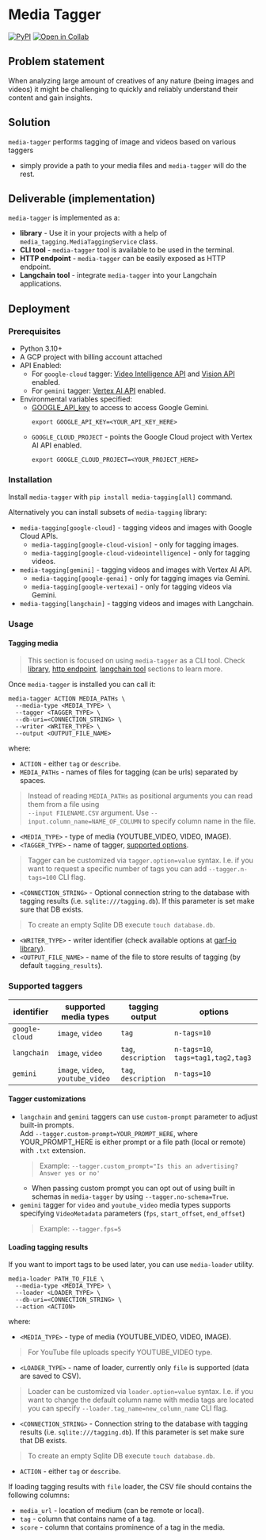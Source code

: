 # Media Tagger

[![PyPI](https://img.shields.io/pypi/v/media-tagging?logo=pypi&logoColor=white&style=flat-square)](https://pypi.org/project/media-tagging)
[![Open in Collab](https://colab.research.google.com/assets/colab-badge.svg)](https://colab.research.google.com/github/google/filonov/blob/main/libs/media_tagging/media_tagging_demo.ipynb)

## Problem statement

When analyzing large amount of creatives of any nature (being images and videos)
it might be challenging to quickly and reliably understand their content
and gain insights.

## Solution

`media-tagger` performs tagging of image and videos based on various taggers
- simply provide a path to your media files and `media-tagger` will do the rest.

## Deliverable (implementation)

`media-tagger` is implemented as a:

* **library** - Use it in your projects with a help of `media_tagging.MediaTaggingService` class.
* **CLI tool** - `media-tagger` tool is available to be used in the terminal.
* **HTTP endpoint** - `media-tagger` can be easily exposed as HTTP endpoint.
* **Langchain tool**  - integrate `media-tagger` into your Langchain applications.

## Deployment

### Prerequisites

- Python 3.10+
- A GCP project with billing account attached
- API Enabled:
    - For `google-cloud` tagger: [Video Intelligence API](https://console.cloud.google.com/apis/library/videointelligence.googleapis.com) and [Vision API](https://console.cloud.google.com/apis/library/vision.googleapis.com) enabled.
    - For `gemini` tagger: [Vertex AI API](https://pantheon.corp.google.com/apis/library/aiplatform.googleapis.com) enabled.
- Environmental variables specified:
    * [GOOGLE_API_key](https://support.google.com/googleapi/answer/6158862?hl=en) to access to access Google Gemini.
      ```
      export GOOGLE_API_KEY=<YOUR_API_KEY_HERE>
      ```
    * `GOOGLE_CLOUD_PROJECT` - points the Google Cloud project with Vertex AI API enabled.
      ```
      export GOOGLE_CLOUD_PROJECT=<YOUR_PROJECT_HERE>
      ```


### Installation

Install `media-tagger` with `pip install media-tagging[all]` command.

Alternatively you can install subsets of `media-tagging` library:

* `media-tagging[google-cloud]` - tagging videos and images with Google Cloud APIs.
  *  `media-tagging[google-cloud-vision]` - only for tagging images.
  *  `media-tagging[google-cloud-videointelligence]` - only for tagging videos.
* `media-tagging[gemini]` - tagging videos and images with Vertex AI API.
  *  `media-tagging[google-genai]` - only for tagging images via Gemini.
  *  `media-tagging[google-vertexai]` - only for tagging videos via Gemini.
* `media-tagging[langchain]` - tagging videos and images with Langchain.
### Usage

#### Tagging media

> This section is focused on using `media-tagger` as a CLI tool.
> Check [library](docs/how-to-use-media-tagger-as-a-library.md),
> [http endpoint](docs/how-to-use-media-tagger-as-a-http-endpoint.md),
> [langchain tool](docs/how-to-use-media-tagger-as-a-langchain-tool.md)
> sections to learn more.

Once `media-tagger` is installed you can call it:

```
media-tagger ACTION MEDIA_PATHs \
  --media-type <MEDIA_TYPE> \
  --tagger <TAGGER_TYPE> \
  --db-uri=<CONNECTION_STRING> \
  --writer <WRITER_TYPE> \
  --output <OUTPUT_FILE_NAME>
```
where:
* `ACTION` - either `tag` or `describe`.
* `MEDIA_PATHs` - names of files for tagging (can be urls) separated by spaces.
> Instead of reading `MEDIA_PATHs` as positional arguments you can read them
> from  a file using \
> `--input FILENAME.CSV` argument.
> Use `--input.column_name=NAME_OF_COLUMN` to specify column name in the file.
* `<MEDIA_TYPE>` - type of media (YOUTUBE_VIDEO, VIDEO, IMAGE).
* `<TAGGER_TYPE>` - name of tagger, [supported options](#supported-taggers).
> Tagger can be customized via `tagger.option=value` syntax. I.e. if you want to request a specific number of tags you can add `--tagger.n-tags=100` CLI flag.
* `<CONNECTION_STRING>` - Optional connection string to the database with tagging results (i.e. `sqlite:///tagging.db`). If this parameter is set make sure that DB exists.
> To create an empty Sqlite DB execute `touch database.db`.
* `<WRITER_TYPE>` - writer identifier (check available options at [garf-io library](https://github.com/google/garf/tree/main/libs/garf_io#readme)).
* `<OUTPUT_FILE_NAME>` - name of the file to store results of tagging (by default `tagging_results`).

### Supported taggers

| identifier | supported media types | tagging output | options |
| ---------- | --------------------- | -------------- | ------ |
| `google-cloud` | `image`, `video`|  `tag` | `n-tags=10` |
| `langchain` | `image`, `video`| `tag`, `description` | `n-tags=10`, `tags=tag1,tag2,tag3` |
| `gemini` | `image`, `video`, `youtube_video`| `tag`, `description`| `n-tags=10` |

#### Tagger customizations

* `langchain` and `gemini` taggers can use `custom-prompt` parameter to adjust built-in prompts.\
 Add `--tagger.custom-prompt=YOUR_PROMPT_HERE`, where YOUR_PROMPT_HERE is either prompt or a file path (local or remote) with `.txt` extension.
     > Example: `--tagger.custom_prompt="Is this an advertising? Answer yes or no'`
     * When passing custom prompt you can opt out of using built in schemas in `media-tagger` by using `--tagger.no-schema=True`.
* `gemini` tagger for `video` and `youtube_video` media types supports specifying `VideoMetadata` parameters (`fps`, `start_offset`, `end_offset`)
     > Example: `--tagger.fps=5`

#### Loading tagging results

If you want to import tags to be used later, you can use `media-loader` utility.

```
media-loader PATH_TO_FILE \
  --media-type <MEDIA_TYPE> \
  --loader <LOADER_TYPE> \
  --db-uri=<CONNECTION_STRING> \
  --action <ACTION>
```
where:
* `<MEDIA_TYPE>` - type of media (YOUTUBE_VIDEO, VIDEO, IMAGE).
> For YouTube file uploads specify YOUTUBE_VIDEO type.
* `<LOADER_TYPE>` - name of loader, currently only `file` is supported (data are saved to CSV).
> Loader can be customized via `loader.option=value` syntax. I.e. if you want to change the default column name with media tags are located you can specify `--loader.tag_name=new_column_name` CLI flag.
* `<CONNECTION_STRING>` - Connection string to the database with tagging results (i.e. `sqlite:///tagging.db`). If this parameter is set make sure that DB exists.
> To create an empty Sqlite DB execute `touch database.db`.
* `ACTION` - either `tag` or `describe`.

If loading tagging results with `file` loader, the CSV file should contains the following columns:

* `media_url` - location of medium (can be remote or local).
* `tag` - column that contains name of a tag.
* `score` - column that contains prominence of a tag in the media.
